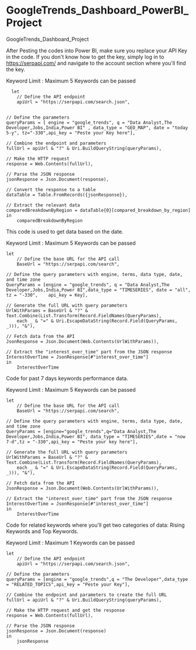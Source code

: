 # GoogleTrends_Dashboard_PowerBI_Project
GoogleTrends_Dashboard_Project

After Pesting the codes into Power BI, make sure you replace your API Key in the code. If you don't know how to get the key, simply log in to https://serpapi.com/ and navigate to the account section where you'll find the key.

Keyword Limit : Maximum 5 Keywords can be passed

      let
        // Define the API endpoint
        apiUrl = "https://serpapi.com/search.json",
    
    
    // Define the parameters
    queryParams = [ engine = "google_trends", q = "Data Analyst,The Developer,Jobs,India,Power BI" , data_type = "GEO_MAP", date = "today 5-y", tz="-330",api_key = "Peste your Key here"],
    
    // Combine the endpoint and parameters
    fullUrl = apiUrl & "?" & Uri.BuildQueryString(queryParams),
    
    // Make the HTTP request
    response = Web.Contents(fullUrl),
    
    // Parse the JSON response
    jsonResponse = Json.Document(response),
    
    // Convert the response to a table
    dataTable = Table.FromRecords({jsonResponse}),
    
    // Extract the relevant data
    comparedBreakdownByRegion = dataTable{0}[compared_breakdown_by_region]
    in
        comparedBreakdownByRegion
    
This code is used to get data based on the date.

Keyword Limit : Maximum 5 Keywords can be passed

    let
        // Define the base URL for the API call
        BaseUrl = "https://serpapi.com/search",
    
    // Define the query parameters with engine, terms, data type, date, and time zone
    QueryParams = [engine = "google_trends", q = "Data Analyst,The Developer,Jobs,India,Power BI",data_type = "TIMESERIES", date = "all", tz = "-330",    api_key = Key],
    
    // Generate the full URL with query parameters
    UrlWithParams = BaseUrl & "?" & Text.Combine(List.Transform(Record.FieldNames(QueryParams), 
        each _ & "=" & Uri.EscapeDataString(Record.Field(QueryParams, _))), "&"),
    
    // Fetch data from the API
    JsonResponse = Json.Document(Web.Contents(UrlWithParams)),
    
    // Extract the "interest_over_time" part from the JSON response
    InterestOverTime = JsonResponse[#"interest_over_time"]
    in
        InterestOverTime
    
Code for past 7 days keywords performance data.

Keyword Limit : Maximum 5 Keywords can be passed

    let
        // Define the base URL for the API call
        BaseUrl = "https://serpapi.com/search",
    
    // Define the query parameters with engine, terms, data type, date, and time zone
    QueryParams = [engine="google_trends",q="Data Analyst,The Developer,Jobs,India,Power BI", data_type = "TIMESERIES",date = "now 7-d",tz = "-330",api_key = "Peste your key here"],
    
    // Generate the full URL with query parameters
    UrlWithParams = BaseUrl & "?" & Text.Combine(List.Transform(Record.FieldNames(QueryParams), 
        each _ & "=" & Uri.EscapeDataString(Record.Field(QueryParams, _))), "&"),
    
    // Fetch data from the API
    JsonResponse = Json.Document(Web.Contents(UrlWithParams)),
    
    // Extract the "interest_over_time" part from the JSON response
    InterestOverTime = JsonResponse[#"interest_over_time"]
    in
        InterestOverTime
        
Code for related keywords where you'll get two categories of data: Rising Keywords and Top Keywords.

Keyword Limit : Maximum 1 Keywords can be passed

    let
        // Define the API endpoint
        apiUrl = "https://serpapi.com/search.json",
    
    // Define the parameters
    queryParams = [engine = "google_trends",q = "The Developer",data_type = "RELATED_TOPICS",api_key = "Peste your Key"],
    
    // Combine the endpoint and parameters to create the full URL
    fullUrl = apiUrl & "?" & Uri.BuildQueryString(queryParams),
    
    // Make the HTTP request and get the response
    response = Web.Contents(fullUrl),
    
    // Parse the JSON response
    jsonResponse = Json.Document(response)
    in
        jsonResponse
